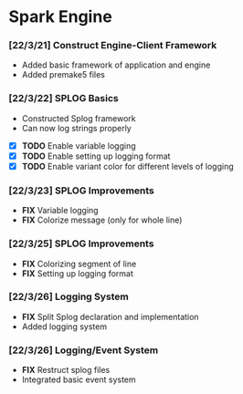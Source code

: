 # Spark Engine

### [22/3/21] Construct Engine-Client Framework
* Added basic framework of application and engine
* Added premake5 files

### [22/3/22] SPLOG Basics
* Constructed Splog framework  
* Can now log strings properly  
* [x] **TODO** Enable variable logging  
* [x] **TODO** Enable setting up logging format  
* [x] **TODO** Enable variant color for different levels of logging

### [22/3/23] SPLOG Improvements
* **FIX** Variable logging
* **FIX** Colorize message (only for whole line)

### [22/3/25] SPLOG Improvements
* **FIX** Colorizing segment of line
* **FIX** Setting up logging format

### [22/3/26] Logging System
* **FIX** Split Splog declaration and implementation
* Added logging system

### [22/3/26] Logging/Event System
* **FIX** Restruct splog files
* Integrated basic event system